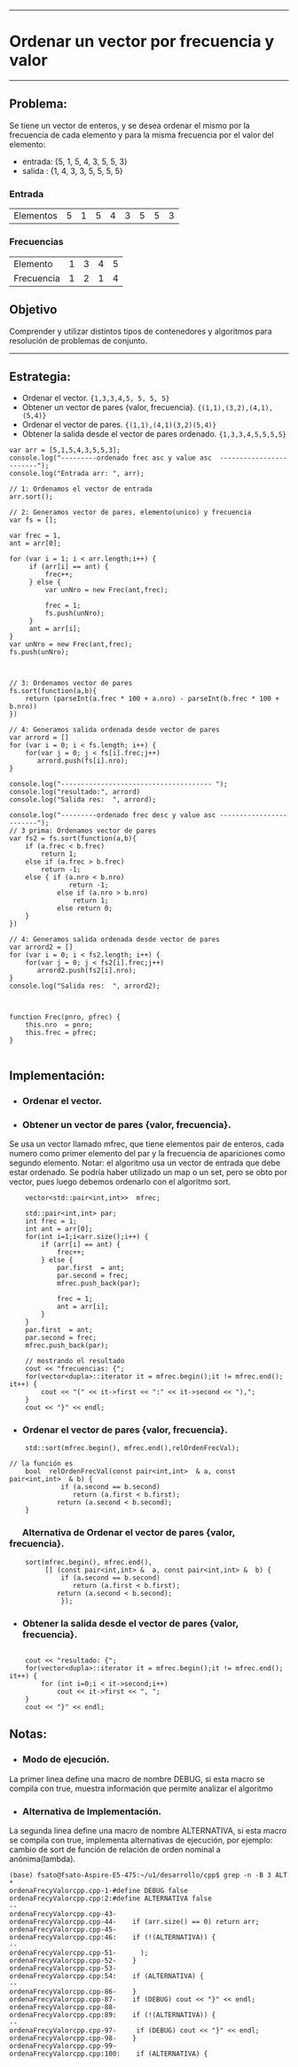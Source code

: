 
***
# Ordenar un vector por frecuencia y valor
***
## Problema: 
Se tiene un vector de enteros, y se desea ordenar el mismo por la frecuencia de cada elemento y para la misma frecuencia por el valor del elemento:

* entrada:  {5, 1, 5, 4, 3, 5, 5, 3}    
* salida :  {1, 4, 3, 3, 5, 5, 5, 5} 

### Entrada
<Table>
  <tr>
      <td>Elementos</td>
      <td>5</td>
      <td>1</td>
      <td>5</td>
      <td>4</td>
      <td>3</td>
      <td>5</td>
      <td>5</td>
      <td>3</td>
   </tr>
   <tr>
</Table>

### Frecuencias
<Table>
  <tr>
      <td>Elemento</td>
      <td>1</td>
      <td>3</td>
      <td>4</td>
      <td>5</td>
   </tr>
   <tr>
    <td>Frecuencia</td>
      <td>1</td>
      <td>2</td>
      <td>1</td>
      <td>4</td>
  </tr>
</Table>

## Objetivo
Comprender y utilizar distintos tipos de contenedores y algoritmos para resolución de problemas de conjunto.

***


## Estrategia: 
* Ordenar el vector.           `{1,3,3,4,5, 5, 5, 5}` 
* Obtener un vector de pares {valor, frecuencia}.   `{(1,1),(3,2),(4,1),(5,4)}`
* Ordenar el vector de pares. `{(1,1),(4,1)(3,2)(5,4)}`
* Obtener la salida desde el vector de pares ordenado. `{1,3,3,4,5,5,5,5}`





```
var arr = [5,1,5,4,3,5,5,3];
console.log("---------ordenado frec asc y value asc  ------------------------");
console.log("Entrada arr: ", arr);

// 1: Ordenamos el vector de entrada
arr.sort();

// 2: Generamos vector de pares, elemento(unico) y frecuencia
var fs = [];

var frec = 1, 
ant = arr[0];

for (var i = 1; i < arr.length;i++) {
     if (arr[i] == ant) {
         frec++;
     } else {
         var unNro = new Frec(ant,frec);

         frec = 1;
         fs.push(unNro);
     }  
     ant = arr[i];
}
var unNro = new Frec(ant,frec);
fs.push(unNro);



// 3: Ordenamos vector de pares
fs.sort(function(a,b){
    return (parseInt(a.frec * 100 + a.nro) - parseInt(b.frec * 100 + b.nro))
})

// 4: Generamos salida ordenada desde vector de pares
var arrord = []
for (var i = 0; i < fs.length; i++) {
    for(var j = 0; j < fs[i].frec;j++)
       arrord.push(fs[i].nro);
}

console.log("-------------------------------------- ");
console.log("resultado:", arrord)
console.log("Salida res:  ", arrord);

console.log("---------ordenado frec desc y value asc ------------------------");
// 3 prima: Ordenamos vector de pares
var fs2 = fs.sort(function(a,b){
    if (a.frec < b.frec) 
        return 1;
    else if (a.frec > b.frec)
        return -1;
    else { if (a.nro < b.nro)
               return -1;
            else if (a.nro > b.nro)
                return 1;
            else return 0;
    }
})

// 4: Generamos salida ordenada desde vector de pares
var arrord2 = []
for (var i = 0; i < fs2.length; i++) {
    for(var j = 0; j < fs2[i].frec;j++)
       arrord2.push(fs2[i].nro);
}
console.log("Salida res:  ", arrord2);



function Frec(pnro, pfrec) {
    this.nro  = pnro;
    this.frec = pfrec;
}


```


## Implementación: 
* ### Ordenar el vector.

* ### Obtener un vector de pares {valor, frecuencia}.
Se usa un vector llamado mfrec, que tiene elementos pair de enteros, cada numero como primer elemento del par y la frecuencia de apariciones como segundo elemento. 
Notar: el algoritmo usa un vector de entrada que debe estar ordenado. Se podría haber utilizado un map o un set, pero se obto por vector, pues luego debemos ordenarlo con el algoritmo sort.
```
    vector<std::pair<int,int>>  mfrec;

    std::pair<int,int> par;
    int frec = 1;
    int ant = arr[0];
    for(int i=1;i<arr.size();i++) {
        if (arr[i] == ant) {
            frec++;
        } else {
            par.first  = ant;
            par.second = frec; 
            mfrec.push_back(par);

            frec = 1;
            ant = arr[i];
        }            
    }
    par.first  = ant;
    par.second = frec; 
    mfrec.push_back(par);

    // mostrando el resultado
    cout << "frecuencias: {";
    for(vector<dupla>::iterator it = mfrec.begin();it != mfrec.end(); it++) {
        cout << "(" << it->first << ":" << it->second << "),";
    }
    cout << "}" << endl;

```

* ### Ordenar el vector de pares {valor, frecuencia}.
```
    std::sort(mfrec.begin(), mfrec.end(),relOrdenFrecVal);

// la función es
    bool  relOrdenFrecVal(const pair<int,int>  & a, const pair<int,int>  & b) {
             if (a.second == b.second)
                return (a.first < b.first);
            return (a.second < b.second);
    }            
```
### &nbsp;&nbsp;&nbsp;&nbsp;&nbsp; Alternativa de Ordenar el vector de pares {valor, frecuencia}.
```
    sort(mfrec.begin(), mfrec.end(),
         [] (const pair<int,int> &  a, const pair<int,int> &  b) {
             if (a.second == b.second)
                return (a.first < b.first);
            return (a.second < b.second);
             });

```

* ### Obtener la salida desde el vector de pares {valor, frecuencia}.
```

    cout << "resultado: {";
    for(vector<dupla>::iterator it = mfrec.begin();it != mfrec.end(); it++) {
        for (int i=0;i < it->second;i++)
            cout << it->first << ", ";
    }
    cout << "}" << endl;
```


## Notas: 
* ### Modo de ejecución.
La primer linea define una macro de nombre DEBUG, si esta macro se compila con true, muestra información que permite analizar el algoritmo

* ### Alternativa de Implementación.
La segunda linea define una macro de nombre ALTERNATIVA, si esta macro se compila con true, implementa alternativas de ejecución, por ejemplo: cambio de sort de función de relación de orden nominal a anónima(lambda).

```
(base) fsato@fsato-Aspire-E5-475:~/u1/desarrollo/cpp$ grep -n -B 3 ALT *
ordenaFrecyValorcpp.cpp-1-#define DEBUG false
ordenaFrecyValorcpp.cpp:2:#define ALTERNATIVA false 
--
ordenaFrecyValorcpp.cpp-43-
ordenaFrecyValorcpp.cpp-44-    if (arr.size() == 0) return arr;
ordenaFrecyValorcpp.cpp-45-
ordenaFrecyValorcpp.cpp:46:    if (!(ALTERNATIVA)) {
--
ordenaFrecyValorcpp.cpp-51-      );
ordenaFrecyValorcpp.cpp-52-    }
ordenaFrecyValorcpp.cpp-53-
ordenaFrecyValorcpp.cpp:54:    if (ALTERNATIVA) {
--
ordenaFrecyValorcpp.cpp-86-    }
ordenaFrecyValorcpp.cpp-87-    if (DEBUG) cout << "}" << endl;
ordenaFrecyValorcpp.cpp-88-
ordenaFrecyValorcpp.cpp:89:    if (!(ALTERNATIVA)) {
--
ordenaFrecyValorcpp.cpp-97-     if (DEBUG) cout << "}" << endl;
ordenaFrecyValorcpp.cpp-98-    } 
ordenaFrecyValorcpp.cpp-99-
ordenaFrecyValorcpp.cpp:100:    if (ALTERNATIVA) {
```

